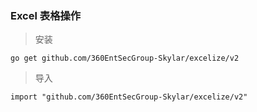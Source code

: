 ### Excel 表格操作

> 安装

```
go get github.com/360EntSecGroup-Skylar/excelize/v2
```
> 导入
```
import "github.com/360EntSecGroup-Skylar/excelize/v2"
```
